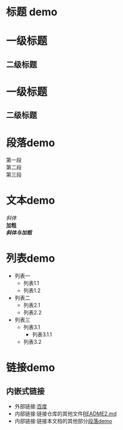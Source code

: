 # 标题 demo
# 一级标题
## 二级标题
一级标题
===
二级标题
---

# 段落demo
第一段  
第二段  
第三段

# 文本demo 
*斜体*  
**加粗**  
***斜体与加粗***  



# 列表demo
- 列表一  
  - 列表1.1
  - 列表1.2
- 列表二
  - 列表2.1
  - 列表2.2
- 列表三
  - 列表3.1
    - 列表3.1.1
  - 列表3.2
  
# 链接demo  
## 内嵌式链接
- 外部链接:[百度](https://www.baidu.com)
- 内部链接:链接仓库的其他文件[README2.md](README2.md)
- 内部链接:链接本文档的其他部分[段落demo](README.md#段落demo) 
